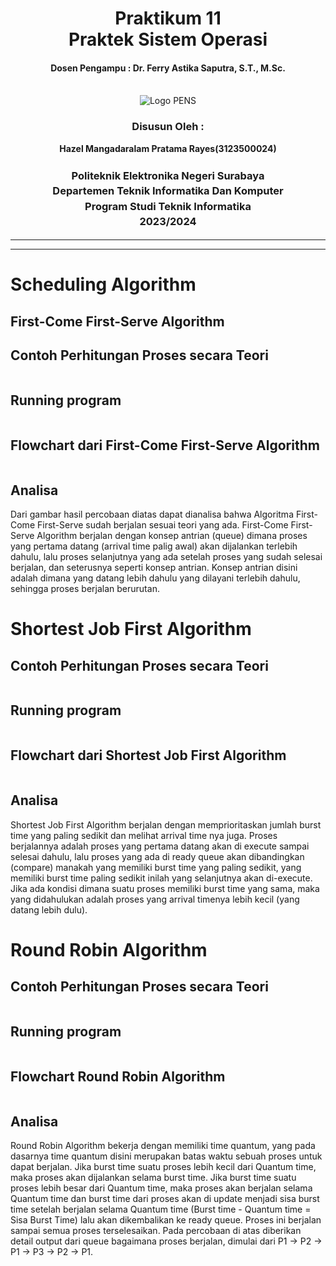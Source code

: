 <div align="center">
  <h1 style="text-align: center;font-weight: bold">Praktikum 11<br>Praktek Sistem Operasi</h1>
  <h4 style="text-align: center;">Dosen Pengampu : Dr. Ferry Astika Saputra, S.T., M.Sc.</h4>
</div>
<br />
<div align="center">
  <img src="https://upload.wikimedia.org/wikipedia/id/4/44/Logo_PENS.png" alt="Logo PENS">
  <h3 style="text-align: center;">Disusun Oleh : </h3>
  <p style="text-align: center;">
    <strong>Hazel Mangadaralam Pratama Rayes(3123500024) </strong><br>
  </p>
<h3 style="text-align: center;line-height: 1.5">Politeknik Elektronika Negeri Surabaya<br>Departemen Teknik Informatika Dan Komputer<br>Program Studi Teknik Informatika<br>2023/2024</h3>
  <hr><hr>
</div>

# Scheduling Algorithm

## First-Come First-Serve Algorithm

## Contoh Perhitungan Proses secara Teori

  <img src="img/1.png" alt="">

## Running program 

  <img src="img/2.png" alt="">

## Flowchart dari First-Come First-Serve Algorithm

  <img src="img/3.jpg" alt="">

## Analisa

  Dari gambar hasil percobaan diatas dapat dianalisa bahwa Algoritma First-Come First-Serve sudah berjalan sesuai teori yang ada. First-Come First-Serve Algorithm berjalan dengan konsep antrian (queue) dimana proses yang pertama datang (arrival time palig awal) akan dijalankan terlebih dahulu, lalu proses selanjutnya yang ada setelah proses yang sudah selesai berjalan, dan seterusnya seperti konsep antrian. Konsep antrian disini adalah dimana yang datang lebih dahulu yang dilayani terlebih dahulu, sehingga proses berjalan berurutan.

# Shortest Job First Algorithm

## Contoh Perhitungan Proses secara Teori

  <img src="img/4.png" alt="">

## Running program 

  <img src="img/5.png" alt="">

## Flowchart dari Shortest Job First Algorithm

  <img src="img/6.jpg" alt="">

## Analisa 

Shortest Job First Algorithm berjalan dengan memprioritaskan jumlah burst time yang paling sedikit dan melihat arrival time nya juga. Proses berjalannya adalah proses yang pertama datang akan di execute sampai selesai dahulu, lalu proses yang ada di ready queue akan dibandingkan (compare) manakah yang memiliki burst time yang paling sedikit, yang memiliki burst time paling sedikit inilah yang selanjutnya akan di-execute. Jika ada kondisi dimana suatu proses memiliki burst time yang sama, maka yang didahulukan adalah proses yang arrival timenya lebih kecil (yang datang lebih dulu).

# Round Robin Algorithm

## Contoh Perhitungan Proses secara Teori

  <img src="img/7.png" alt="">

## Running program 

  <img src="img/8.png" alt="">

## Flowchart Round Robin Algorithm

  <img src="img/9.jpg" alt="">

## Analisa 

Round Robin Algorithm bekerja dengan memiliki time quantum, yang pada dasarnya time quantum disini merupakan batas waktu sebuah proses untuk dapat berjalan. Jika burst time suatu proses lebih kecil dari Quantum time, maka proses akan dijalankan selama burst time. Jika burst time suatu proses lebih besar dari Quantum time, maka proses akan berjalan selama Quantum time dan burst time dari proses akan di update menjadi sisa burst time setelah berjalan selama Quantum time (Burst time - Quantum time = Sisa Burst Time) lalu akan dikembalikan ke ready queue. Proses ini berjalan sampai semua proses terselesaikan. Pada percobaan di atas diberikan detail output dari queue bagaimana proses berjalan, dimulai dari P1 -> P2 -> P1 -> P3 -> P2 -> P1.
















